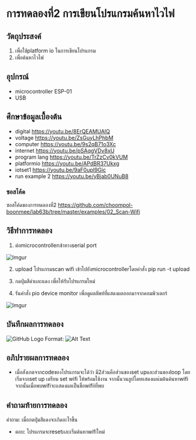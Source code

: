  # การทดลองที่2 การเขียนโปรแกรมค้นหาไวไฟ
 
 ## วัตถุประสงค์
1. เพื่อใช้platform io ในการเขียนโปรแกรม
2. เพื่อค้นหาไวไฟ

## อุปกรณ์
* microcontroller ESP-01
* USB

## ศึกษาข้อมูลเบื้องต้น
  * digital https://youtu.be/8ErQEAMUAlQ 
  * voltage https://youtu.be/ZsGuyLhPhbM
  * computer https://youtu.be/9s2qB71o3Xc
  * internet https://youtu.be/pSAqgVDv8xU
  * program lang https://youtu.be/TrZzCv0kVUM
  * platformio https://youtu.be/APdBR37Ukxg
  * iotset1 https://youtu.be/9aF0upI9Gic
  * run example 2 https://youtu.be/yBjab0UNuB8

### ซอสโค้ด
ซอสโค้ดของการทดลองที่2 https://github.com/choompol-boonmee/lab63b/tree/master/examples/02_Scan-Wifi

## วิธีทำการทดลอง
1. ต่อmicrocontrollerเข้าทางserial port

![Imgur](https://imgur.com/TVfw2Hb.jpg)

2. upload โปรแกรมscan wifi เข้าไปยังmicrocontrollerโดยคำสั่ง  pip run -t upload

3. กดปุ่มสีดำเเละแดง เพื่อให้รับโปรแกรมใหม่

4. รันคำสั่ง pio device monitor เพื่อดูผลลัพท์ที่แสดงผลออกมาจากคอมพิวเตอร์

![Imgur](https://imgur.com/VgNzo4D.jpg)

## บันทึกผลการทดลอง

![GitHub Logo](/images/logo.png) Format: ![Alt Text](url)

## อภิปรายผลการทดลอง   

* เมื่อสังเกตจากcodeของโปรแกรมจะได้ว่า มี2ส่วนคือส่วนของset upและส่วนของloop โดยเริ่มจากset up เตรียม set wifi ให้พร้อมใช้งาน จากนั้นวนลูปโดยเเสดงผลเ่มต้นค้นหาwifi จากนั้นเมื่อพบwifiจะเเสดงผลเป็นชื่อwifiiที่พบ

## คำถามท้ายการทดลอง
คำถาม: เมื่อกดปุ่มสีแดงจะเกิดอะไรขึ้น
* ตอบ: โปรแกรมจะresetเเละเริ่มค้นหาwifiใหม่
